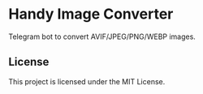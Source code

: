 # Handy Image Converter
Telegram bot to convert AVIF/JPEG/PNG/WEBP images.
## License
This project is licensed under the MIT License.